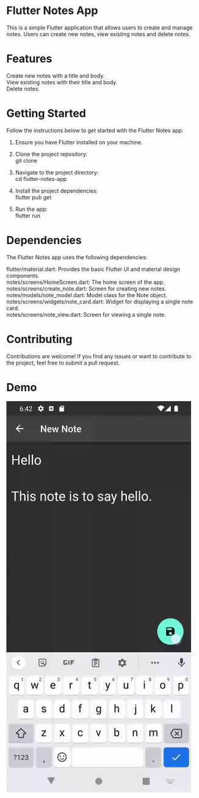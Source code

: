 # Flutter Notes App
This is a simple Flutter application that allows users to create and manage notes. Users can create new notes, view existing notes and delete notes.

# Features
Create new notes with a title and body. \
View existing notes with their title and body. \
Delete notes.

# Getting Started
Follow the instructions below to get started with the Flutter Notes app:

1. Ensure you have Flutter installed on your machine. 

2. Clone the project repository: \
git clone <repository-url>

4. Navigate to the project directory: \
cd flutter-notes-app

4. Install the project dependencies: \
flutter pub get

6. Run the app: \
flutter run

# Dependencies

The Flutter Notes app uses the following dependencies:

flutter/material.dart: Provides the basic Flutter UI and material design components. \
notes/screens/HomeScreen.dart: The home screen of the app. \
notes/screens/create_note.dart: Screen for creating new notes. \
notes/models/note_model.dart: Model class for the Note object. \
notes/screens/widgets/note_card.dart: Widget for displaying a single note card. \
notes/screens/note_view.dart: Screen for viewing a single note.

# Contributing
Contributions are welcome! If you find any issues or want to contribute to the project, feel free to submit a pull request.
# Demo

![](https://github.com/amith0206/notes-app/blob/main/note-app-demo.gif)
